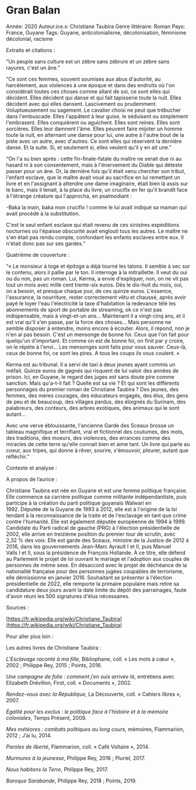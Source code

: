 # Gran Balan

Année: 2020
Auteur.ice.s: Christiane Taubira
Genre littéraire: Roman
Pays: France, Guyane
Tags: Guyane, anticolonialisme, décolonisation, féminisme décolonial, racisme

Extraits et citations : 

“Un peuple sans culture est un zèbre sans zébrure et un zèbre sans rayures, c'est un âne.”

“Ce sont ces femmes, souvent soumises aux abus d'autorité, au harcèlement, aux violences à une époque et dans des endroits où l'on considérait toutes ces choses comme allant de soi, ce sont elles qui décident. Elles décident qui danse et qui fait tapisserie toute la nuit. Elles décident avec qui elles dansent. Lascivement ou prudemment. Voluptueusement ou sagement. Le cavalier choisi ne peut que trébucher dans l'embuscade. Elles l'appâtent à leur guise, le séduisent ou simplement l'embrasent. Elles conquièrent ou aguichent. Elles sont reines. Elles sont sorcières. Elles leur damnent l'âme. Elles peuvent faire mijoter un homme toute la nuit, en alternant une danse pour lui, une autre à l'autre bout de la piste avec un autre, avec d'autres. Ce sont elles qui réservent la dernière danse. Et la suite. Si, et seulement si, elles veulent qu'il y en ait une.”

“On l'a su bien après : cette fin-finale-fatale du maître ne serait due ni au hasard ni à son consentement, mais à l'énervement du Diable qui déteste passer pour un âne. Or, la dernière fois qu'il était venu chercher son tribut, l'enfant esclave, que le maître avait voué au sacrifice en lui remettant un livre et en l'assignant à attendre une dame imaginaire, était bien là assis sur le banc, mais il tenait, à la place du livre, un crucifix en fer qu'il brandit face à l'étrange créature qui l'approcha, en psalmodiant :

-Baka la main, baka mon crucifix ! comme le lui avait indiqué sa maman qui avait procédé à la substitution.

C'est le seul enfant esclave qui était revenu de ces sinistres expéditions nocturnes où l'épaisse obscurité avait englouti tous les autres. Le maître ne s'en était pas rendu compte, confondant les enfants esclaves entre eux. Il n'était donc pas sur ses gardes.”

Quatrième de couverture : 

“« Le monsieur à toge et épitoge a déjà tourné les talons. Il semble à sec sur le contenu, alors il pallie par le ton. Il interroge à la mitraillette. Il veut du oui ou du non, pas un roman. Lui, Kerma, a envie d'expliquer, non, on ne vit pas tout un mois avec mille cent trente-six euros. Dès le dix-huit du mois, oui, on a besoin, et presque chaque jour, de ces quinze euros. L'essence, l'assurance, la nourriture, rester correctement vêtu et chaussé, après avoir payé le loyer l'eau l'électricité la taxe d'habitation la redevance télé les abonnements de sport de portable de streaming, ok ce n'est pas indispensable, mais à vingt-et-un ans... Maintenant il a vingt-cinq ans, et il est vrai qu'il s'en passe, par la force des choses... Mais personne ne semble disposer à entendre, moins encore à écouter. Alors, il répond, non je n'en ai pas besoin. C'est un mensonge de bonne foi. Ceux que l'on fait pour quelqu'un d'important. Et comme on est de bonne foi, on finit par y croire, on le répète à l'envi... Les mensonges sont faits pour vous sauver. Ceux-là, ceux de bonne foi, ce sont les pires. A tous les coups ils vous coulent. »

Kerma est au tribunal. Il a servi de taxi à deux jeunes ayant commis un méfait. Quinze euros de gagnés qui risquent de lui valoir des années de prison. Ici, en Guyane, le regard des juges est sans doute pire comme sanction. Mais qu'a-t-il fait ? Quelle est sa vie ? Et qui sont les différents personnages du premier roman de Christiane Taubira ? Des jeunes, des femmes, des mères courages, des éducateurs engagés, des élus, des gens de peu et de beaucoup, des villages perdus, des éloignés du Surinam, des palabreurs, des conteurs, des arbres exotiques, des animaux qui le sont autant...

Avec une verve éblouissante, l'ancienne Garde des Sceaux brosse un tableau magnifique et terrifiant, vrai et fictionnel des coutumes, des mots, des traditions, des moeurs, des violences, des errances comme des miracles de cette terre qu'elle connait bien et aime tant. Un livre qui parle au coeur, aux tripes, qui donne à rêver, sourire, s'émouvoir, pleurer, autant que réfléchir.”

Contexte et analyse : 

A propos de l’aurice : 

Christiane Taubira est née en Guyane et est une femme politique française. Elle commence sa carrière politique comme militante indépendantiste, puis participe à la création du parti politique guyanais Walwari en 1992. Députée de la Guyane de 1993 à 2012, elle est à l'origine de la loi tendant à la reconnaissance de la traite et de l'esclavage en tant que crime contre l'humanité. Elle est également députée européenne de 1994 à 1999. Candidate du Parti radical de gauche (PRG) à l'élection présidentielle de 2002, elle arrive en treizième position du premier tour de scrutin, avec 2,32 % des voix. Elle est garde des Sceaux, ministre de la Justice de 2012 à 2016, dans les gouvernements Jean-Marc Ayrault I et II, puis Manuel Valls I et II, sous la présidence de François Hollande. À ce titre, elle défend au Parlement le projet de loi ouvrant le mariage et l'adoption aux couples de personnes de même sexe. En désaccord avec le projet de déchéance de la nationalité française pour des personnes jugées coupables de terrorisme, elle démissionne en janvier 2016. Souhaitant se présenter à l'élection présidentielle de 2022, elle remporte la primaire populaire mais retire sa candidature deux jours avant la date limite du dépôt des parrainages, faute d'avoir réuni les 500 signatures d'élus nécessaires.

Sources : 

[https://fr.wikipedia.org/wiki/Christiane_Taubira](https://fr.wikipedia.org/wiki/Christiane_Taubira)

Pour aller plus loin : 

Les autres livres de Christiane Taubira :

*L’Esclavage raconté à ma fille*, Bibliophane, coll. « Les mots à cœur », 2002 ; Philippe Rey, 2015 ; Points, 2016.

*Une campagne de folie : comment j’en suis arrivée là*, entretiens avec Elizabeth Drévillon, First, coll. « Documents », 2002.

*Rendez-vous avec la République*, La Découverte, coll. « Cahiers libres », 2007.

*Égalité pour les exclus : le politique face à l’histoire et à la mémoire coloniales*, Temps Présent, 2009.

*Mes météores : combats politiques au long cours*, mémoires, Flammarion, 2012 ; J’ai lu, 2014.

*Paroles de liberté*, Flammarion, coll. « Café Voltaire », 2014.

*Murmures à la jeunesse*, Philippe Rey, 2016 ; Pluriel, 2017.

*Nous habitons la Terre*, Philippe Rey, 2017.

*Baroque Sarabande*, Philippe Rey, 2018 ; Points, 2019.